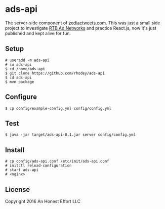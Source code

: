 # ads-api

The server-side component of [zodiactweets.com](https://github.com/rhodey/zodiactweets.com). This was just a small side project to investigate [RTB Ad Networks](https://en.wikipedia.org/wiki/Real-time_bidding) and practice React.js, now it's just published and kept alive for fun.

## Setup
```
# useradd -m ads-api
# su ads-api
$ cd /home/ads-api
$ git clone https://github.com/rhodey/ads-api
$ cd ads-api
$ mvn package
```

## Configure
```
$ cp config/example-config.yml config/config.yml
```

## Test
```
$ java -jar target/ads-api-0.1.jar server config/config.yml
```

## Install
```
# cp config/ads-api.conf /etc/init/ads-api.conf
# initctl reload-configuration
# start ads-api
# <nginx>
```

## License

Copyright 2016 An Honest Effort LLC

